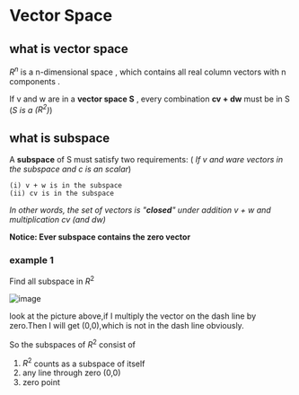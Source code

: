 # Vector Space #


## what is vector space ##
$R^n$ is a n-dimensional space , which contains all real column vectors with n components .

If v and w are in a **vector space S**  , every combination **cv + dw** must be in S  
 (*S is a  ($R^2$)*)


## what is subspace ##
A **subspace** of S must satisfy two requirements:
( *If v and ware vectors in the subspace and c is an scalar*)  
```
(i) v + w is in the subspace  
(ii) cv is in the subspace
```
*In other words, the set of vectors is "**closed**" under addition v + w and multiplication cv
(and dw)*


**Notice: Ever subspace contains the zero vector**


### example 1 ###
Find all subspace in $R^2$

![image](https://raw.githubusercontent.com/yyf1994gggg/aricle/master/images/vector_space_1.png)

look at the picture above,if I multiply the vector on the dash line by zero.Then I will get (0,0),which is not in the dash line obviously.  

So the subspaces of $R^2$ consist of
1. $R^2$ counts as a subspace of itself
2. any line through zero (0,0) 
3. zero point

